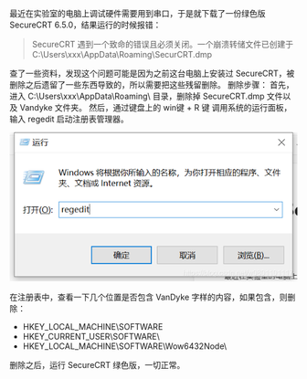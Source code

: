 ﻿最近在实验室的电脑上调试硬件需要用到串口，于是就下载了一份绿色版 SecureCRT 6.5.0，结果运行的时候报错：

> SecureCRT 遇到一个致命的错误且必须关闭。一个崩溃转储文件已创建于 C:\Users\xxx\AppData\Roaming\SecurCRT.dmp

查了一些资料，发现这个问题可能是因为之前这台电脑上安装过 SecureCRT，被删除之后遗留了一些东西导致的，所以需要把这些残留删除。
删除步骤：
首先，进入 C:\Users\xxx\AppData\Roaming\ 目录，删除掉 SecureCRT.dmp 文件以及 Vandyke 文件夹。
然后，通过键盘上的 win键 + R 键 调用系统的运行面板，输入 regedit 启动注册表管理器。

![在这里插入图片描述](Win10SecureCRT遇到一个致命的错误且必须关闭.assets/watermark,type_ZmFuZ3poZW5naGVpdGk,shadow_10,text_aHR0cHM6Ly9ibG9nLmNzZG4ubmV0L3cwODAxMTAxMTE3,size_16,color_FFFFFF,t_70.png)

在注册表中，查看一下几个位置是否包含 VanDyke 字样的内容，如果包含，则删除：

- HKEY_LOCAL_MACHINE\SOFTWARE
- HKEY_CURRENT_USER\SOFTWARE\
- HKEY_LOCAL_MACHINE\SOFTWARE\Wow6432Node\


删除之后，运行 SecureCRT 绿色版，一切正常。
